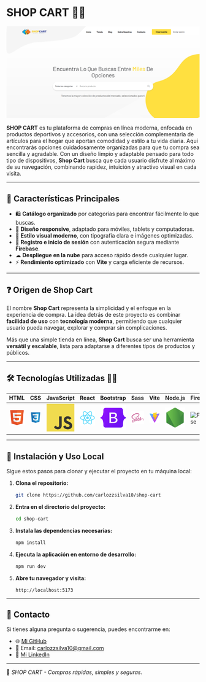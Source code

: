 # SHOP CART 🛒🚀

[![SHOP CART](./src/assets/image-preview.png)](https://shop-cart-web.netlify.app/)

**SHOP CART** es tu plataforma de compras en línea moderna, enfocada en productos deportivos y accesorios, con una selección complementaria de artículos para el hogar que aportan comodidad y estilo a tu vida diaria. Aquí encontrarás opciones cuidadosamente organizadas para que tu compra sea sencilla y agradable.
Con un diseño limpio y adaptable pensado para todo tipo de dispositivos, **Shop Cart** busca que cada usuario disfrute al máximo de su navegación, combinando rapidez, intuición y atractivo visual en cada visita.

---

## 🌟 Características Principales

- 🛍 **Catálogo organizado** por categorías para encontrar fácilmente lo que buscas.
- 📱 **Diseño responsive**, adaptado para móviles, tablets y computadoras.
- 🎨 **Estilo visual moderno**, con tipografía clara e imágenes optimizadas.
- 🔐 **Registro e inicio de sesión** con autenticación segura mediante **Firebase**.
- ☁ **Despliegue en la nube** para acceso rápido desde cualquier lugar.
- ⚡ **Rendimiento optimizado** con **Vite** y carga eficiente de recursos.

---

## ❓ Origen de Shop Cart

El nombre **Shop Cart** representa la simplicidad y el enfoque en la experiencia de compra. La idea detrás de este proyecto es combinar **facilidad de uso** con **tecnología moderna**, permitiendo que cualquier usuario pueda navegar, explorar y comprar sin complicaciones.

Más que una simple tienda en línea, **Shop Cart** busca ser una herramienta **versátil y escalable**, lista para adaptarse a diferentes tipos de productos y públicos.

---

## 🛠️ Tecnologías Utilizadas 👨‍💻

| HTML | CSS | JavaScript | React | Bootstrap | Sass | Vite | Node.js | Firebase | ESLint |
|------|-----|------------|-------|-----------|------|------|---------|----------|--------|
| ![HTML](https://raw.githubusercontent.com/devicons/devicon/master/icons/html5/html5-original.svg) | ![CSS](https://raw.githubusercontent.com/devicons/devicon/master/icons/css3/css3-original.svg) | ![JavaScript](https://raw.githubusercontent.com/devicons/devicon/master/icons/javascript/javascript-original.svg) | ![React](https://raw.githubusercontent.com/devicons/devicon/master/icons/react/react-original.svg) | ![Bootstrap](https://raw.githubusercontent.com/devicons/devicon/master/icons/bootstrap/bootstrap-original.svg) | ![Sass](https://raw.githubusercontent.com/devicons/devicon/master/icons/sass/sass-original.svg) | ![Vite](https://raw.githubusercontent.com/devicons/devicon/master/icons/vitejs/vitejs-original.svg) | ![Node.js](https://raw.githubusercontent.com/devicons/devicon/master/icons/nodejs/nodejs-original.svg) | ![Firebase](https://www.gstatic.com/mobilesdk/160503_mobilesdk/logo/2x/firebase_28dp.png) | ![ESLint](https://raw.githubusercontent.com/devicons/devicon/master/icons/eslint/eslint-original.svg) |

---

## 🚀 Instalación y Uso Local

Sigue estos pasos para clonar y ejecutar el proyecto en tu máquina local:

1. **Clona el repositorio:**
    ```bash
    git clone https://github.com/carlozzsilva10/shop-cart
   ```

2. **Entra en el directorio del proyecto:**
    ```bash
    cd shop-cart
   ```

3. **Instala las dependencias necesarias:**
    ```bash
    npm install
   ```

4. **Ejecuta la aplicación en entorno de desarrollo:**
    ```bash
    npm run dev
   ```

5. **Abre tu navegador y visita:**
    ```
    http://localhost:5173
    ```

---

## 📩 Contacto

Si tienes alguna pregunta o sugerencia, puedes encontrarme en:

- 🌐 [Mi GitHub](https://github.com/carlozzsilva10)
- 📧 Email: [carlozzsilva10@gmail.com](mailto:carlozzsilva10@gmail.com)
- 💼 [Mi LinkedIn](https://www.linkedin.com/in/carlos-eduardo-silva-bustamante-b6084528b)

---

📌 *SHOP CART - Compras rápidas, simples y seguras.*